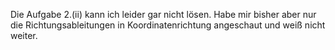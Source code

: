 Die Aufgabe 2.(ii) kann ich leider gar nicht lösen. Habe mir bisher aber nur die Richtungsableitungen in Koordinatenrichtung angeschaut und weiß nicht weiter.